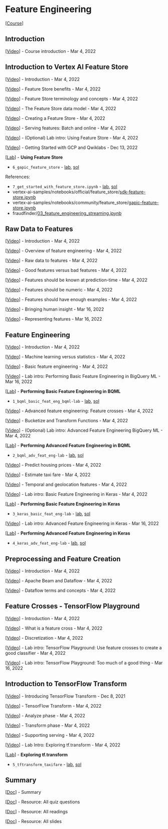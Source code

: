 # Feature Engineering

[<a class="reference external" href="https://www.cloudskillsboost.google/course_templates/11" target="_blank">Course</a>]

## Introduction

[<a class="reference external" href="https://www.youtube.com/watch?v=YjZ4wrEs2B4" target="_blank">Video</a>] - Course introduction - Mar 4, 2022

## Introduction to Vertex AI Feature Store

[<a class="reference external" href="https://www.youtube.com/watch?v=05sOUYD1WpI" target="_blank">Video</a>] - Introduction - Mar 4, 2022

[<a class="reference external" href="https://www.youtube.com/watch?v=HJNoOt9LAR0" target="_blank">Video</a>] - Feature Store benefits - Mar 4, 2022

[<a class="reference external" href="https://www.youtube.com/watch?v=cwTcaxi8tV0" target="_blank">Video</a>] - Feature Store terminology and concepts - Mar 4, 2022

[<a class="reference external" href="https://www.youtube.com/watch?v=ViXZcbezSfc" target="_blank">Video</a>] - The Feature Store data model - Mar 4, 2022

[<a class="reference external" href="https://www.youtube.com/watch?v=Y50GQUvc2-Y" target="_blank">Video</a>] - Creating a Feature Store - Mar 4, 2022

[<a class="reference external" href="https://www.youtube.com/watch?v=VrlpE49pARE" target="_blank">Video</a>] - Serving features: Batch and online - Mar 4, 2022

[<a class="reference external" href="https://www.youtube.com/watch?v=_9frJMLTvRQ" target="_blank">Video</a>] - (Optional) Lab intro: Using Feature Store - Mar 4, 2022

[<a class="reference external" href="https://www.youtube.com/watch?v=_sYJ0ClBPUE" target="_blank">Video</a>] - Getting Started with GCP and Qwiklabs - Dec 13, 2022

[<a class="reference external" href="https://www.cloudskillsboost.google/course_sessions/2438561/labs/376744" target="_blank">Lab</a>] - **Using Feature Store**
* `6_gapic_feature_store` - <a class="reference external" href="https://github.com/GoogleCloudPlatform/training-data-analyst/blob/master/courses/machine_learning/deepdive2/feature_engineering/labs/6_gapic_feature_store.ipynb" target="_blank">lab</a>, <a class="reference external" href="https://github.com/GoogleCloudPlatform/training-data-analyst/blob/master/courses/machine_learning/deepdive2/feature_engineering/solutions/6_gapic_feature_store.ipynb" target="_blank">sol</a>

References:
* `7_get_started_with_feature_store.ipynb` - [lab](https://github.com/GoogleCloudPlatform/training-data-analyst/blob/master/courses/machine_learning/deepdive2/feature_engineering/labs/7_get_started_with_feature_store.ipynb), [sol](https://github.com/GoogleCloudPlatform/training-data-analyst/blob/master/courses/machine_learning/deepdive2/feature_engineering/solutions/7_get_started_with_feature_store.ipynb)
* vertex-ai-samples/notebooks/official/feature_store/[sdk-feature-store.ipynb](https://github.com/GoogleCloudPlatform/vertex-ai-samples/blob/main/notebooks/official/feature_store/sdk-feature-store.ipynb)
* vertex-ai-samples/notebooks/community/feature_store/[gapic-feature-store.ipynb](https://github.com/GoogleCloudPlatform/vertex-ai-samples/blob/main/notebooks/community/feature_store/gapic-feature-store.ipynb)
* fraudfinder/[03_feature_engineering_streaming.ipynb](https://github.com/GoogleCloudPlatform/fraudfinder/blob/main/03_feature_engineering_streaming.ipynb)

## Raw Data to Features

[<a class="reference external" href="https://www.youtube.com/watch?v=oOZ6Y6wNdPo" target="_blank">Video</a>] - Introduction - Mar 4, 2022

[<a class="reference external" href="https://www.youtube.com/watch?v=8r0V05FXaa4" target="_blank">Video</a>] - Overview of feature engineering - Mar 4, 2022

[<a class="reference external" href="https://www.youtube.com/watch?v=Gaxi74SzEfg" target="_blank">Video</a>] - Raw data to features - Mar 4, 2022

[<a class="reference external" href="https://www.youtube.com/watch?v=FLpXm3uVs68" target="_blank">Video</a>] - Good features versus bad features - Mar 4, 2022

[<a class="reference external" href="https://www.youtube.com/watch?v=tz_cW3o8Hy0" target="_blank">Video</a>] - Features should be known at prediction-time - Mar 4, 2022

[<a class="reference external" href="https://www.youtube.com/watch?v=-kdyaTk_ACU" target="_blank">Video</a>] - Features should be numeric - Mar 4, 2022

[<a class="reference external" href="https://www.youtube.com/watch?v=lJCz_TwGIBU" target="_blank">Video</a>] - Features should have enough examples - Mar 4, 2022

[<a class="reference external" href="https://www.youtube.com/watch?v=hu_TisiCwf4" target="_blank">Video</a>] - Bringing human insight - Mar 16, 2022

[<a class="reference external" href="https://www.youtube.com/watch?v=gdJT0hkjk2I" target="_blank">Video</a>] - Representing features - Mar 16, 2022

## Feature Engineering

[<a class="reference external" href="https://www.youtube.com/watch?v=XXbGma3UuRE" target="_blank">Video</a>] - Introduction - Mar 4, 2022

[<a class="reference external" href="https://www.youtube.com/watch?v=ZiPJyR8e06M" target="_blank">Video</a>] - Machine learning versus statistics - Mar 4, 2022

[<a class="reference external" href="https://www.youtube.com/watch?v=7x5S37S5eVw" target="_blank">Video</a>] - Basic feature engineering - Mar 4, 2022

[<a class="reference external" href="https://www.youtube.com/watch?v=nYWwUQLwDA4" target="_blank">Video</a>] - Lab intro: Performing Basic Feature Engineering in BigQuery ML - Mar 16, 2022

[<a class="reference external" href="https://www.cloudskillsboost.google/course_sessions/2438561/labs/376762" target="_blank">Lab</a>] - **Performing Basic Feature Engineering in BQML**
* `1_bqml_basic_feat_eng_bqml-lab` - <a class="reference external" href="https://github.com/GoogleCloudPlatform/training-data-analyst/blob/master/courses/machine_learning/deepdive2/feature_engineering/labs/1_bqml_basic_feat_eng_bqml-lab.ipynb" target="_blank">lab</a>, <a class="reference external" href="https://github.com/GoogleCloudPlatform/training-data-analyst/blob/master/courses/machine_learning/deepdive2/feature_engineering/solutions/1_bqml_basic_feat_eng.ipynb" target="_blank">sol</a>

[<a class="reference external" href="https://www.youtube.com/watch?v=Zo1d_07Y3lk" target="_blank">Video</a>] - Advanced feature engineering: Feature crosses - Mar 4, 2022

[<a class="reference external" href="https://www.youtube.com/watch?v=TG66HwjWQMc" target="_blank">Video</a>] - Bucketize and Transform Functions - Mar 4, 2022

[<a class="reference external" href="https://www.youtube.com/watch?v=2BdGFifwgnw" target="_blank">Video</a>] - (Optional) Lab intro: Advanced Feature Engineering BigQuery ML - Mar 4, 2022

[<a class="reference external" href="https://www.cloudskillsboost.google/course_sessions/2438561/labs/376766" target="_blank">Lab</a>] - **Performing Advanced Feature Engineering in BQML**
* `2_bqml_adv_feat_eng-lab` - <a class="reference external" href="https://github.com/GoogleCloudPlatform/training-data-analyst/blob/master/courses/machine_learning/deepdive2/feature_engineering/labs/2_bqml_adv_feat_eng-lab.ipyn" target="_blank">lab</a>, <a class="reference external" href="https://github.com/GoogleCloudPlatform/training-data-analyst/blob/master/courses/machine_learning/deepdive2/feature_engineering/solutions/2_bqml_adv_feat_eng.ipynb" target="_blank">sol</a>

[<a class="reference external" href="https://www.youtube.com/watch?v=o6Ez4deX49g" target="_blank">Video</a>] - Predict housing prices - Mar 4, 2022

[<a class="reference external" href="https://www.youtube.com/watch?v=0oSnzcusc48" target="_blank">Video</a>] - Estimate taxi fare - Mar 4, 2022

[<a class="reference external" href="https://www.youtube.com/watch?v=PxmnL-AohaQ" target="_blank">Video</a>] - Temporal and geolocation features - Mar 4, 2022

[<a class="reference external" href="https://www.youtube.com/watch?v=AE18psmcNaw" target="_blank">Video</a>] - Lab intro: Basic Feature Engineering in Keras - Mar 4, 2022

[<a class="reference external" href="https://www.cloudskillsboost.google/course_sessions/2438561/labs/376771" target="_blank">Lab</a>] - **Performing Basic Feature Engineering in Keras**
* `3_keras_basic_feat_eng-lab` - <a class="reference external" href="https://github.com/GoogleCloudPlatform/training-data-analyst/blob/master/courses/machine_learning/deepdive2/feature_engineering/labs/3_keras_basic_feat_eng-lab.ipynb" target="_blank">lab</a>, <a class="reference external" href="https://github.com/GoogleCloudPlatform/training-data-analyst/blob/master/courses/machine_learning/deepdive2/feature_engineering/solutions/3_keras_basic_feat_eng.ipynb" target="_blank">sol</a>

[<a class="reference external" href="https://www.youtube.com/watch?v=MfA0H0McTL4" target="_blank">Video</a>] - Lab intro: Advanced Feature Engineering in Keras - Mar 16, 2022

[<a class="reference external" href="https://www.cloudskillsboost.google/course_sessions/2438561/labs/376773" target="_blank">Lab</a>] - **Performing Advanced Feature Engineering in Keras**
* `4_keras_adv_feat_eng-lab` - <a class="reference external" href="https://github.com/GoogleCloudPlatform/training-data-analyst/blob/master/courses/machine_learning/deepdive2/feature_engineering/labs/4_keras_adv_feat_eng-lab.ipynb" target="_blank">lab</a>, <a class="reference external" href="https://github.com/GoogleCloudPlatform/training-data-analyst/blob/master/courses/machine_learning/deepdive2/feature_engineering/solutions/4_keras_adv_feat_eng.ipynb" target="_blank">sol</a>

## Preprocessing and Feature Creation

[<a class="reference external" href="https://www.youtube.com/watch?v=k0lhL5LMCxo" target="_blank">Video</a>] - Introduction - Mar 4, 2022

[<a class="reference external" href="https://www.youtube.com/watch?v=Xr2D-lDz-B0" target="_blank">Video</a>] - Apache Beam and Dataflow - Mar 4, 2022

[<a class="reference external" href="https://www.youtube.com/watch?v=5MAN4fserOQ" target="_blank">Video</a>] - Dataflow terms and concepts - Mar 4, 2022

## Feature Crosses - TensorFlow Playground

[<a class="reference external" href="https://www.youtube.com/watch?v=I1B_gNy2SIg" target="_blank">Video</a>] - Introduction - Mar 4, 2022

[<a class="reference external" href="https://www.youtube.com/watch?v=h0bVHakJN_0" target="_blank">Video</a>] - What is a feature cross - Mar 4, 2022

[<a class="reference external" href="https://www.youtube.com/watch?v=KeB3PzqO_fs" target="_blank">Video</a>] - Discretization - Mar 4, 2022

[<a class="reference external" href="https://www.youtube.com/watch?v=Fl9-Ma844Hw" target="_blank">Video</a>] - Lab intro: TensorFlow Playground: Use feature crosses to create a good classifier - Mar 4, 2022

[<a class="reference external" href="https://www.youtube.com/watch?v=_NxNrCOXnx8" target="_blank">Video</a>] - Lab intro: TensorFlow Playground: Too much of a good thing - Mar 16, 2022

## Introduction to TensorFlow Transform

[<a class="reference external" href="https://www.youtube.com/watch?v=eeY850mZnC0" target="_blank">Video</a>] - Introducing TensorFlow Transform - Dec 8, 2021

[<a class="reference external" href="https://www.youtube.com/watch?v=2oZvmsMGGjE" target="_blank">Video</a>] - TensorFlow Transform - Mar 4, 2022

[<a class="reference external" href="https://www.youtube.com/watch?v=i6IuBfUd2aM" target="_blank">Video</a>] - Analyze phase - Mar 4, 2022

[<a class="reference external" href="https://www.youtube.com/watch?v=AO9uZPOVHk8" target="_blank">Video</a>] - Transform phase - Mar 4, 2022

[<a class="reference external" href="https://www.youtube.com/watch?v=0qq2LQR7aXM" target="_blank">Video</a>] - Supporting serving - Mar 4, 2022

[<a class="reference external" href="https://www.youtube.com/watch?v=PZQ7p3B3seQ" target="_blank">Video</a>] - Lab Intro: Exploring tf.transform - Mar 4, 2022

[<a class="reference external" href="https://www.cloudskillsboost.google/course_sessions/2438561/labs/376794" target="_blank">Lab</a>] - **Exploring tf.transform**
* `5_tftransform_taxifare` - <a class="reference external" href="https://github.com/GoogleCloudPlatform/training-data-analyst/blob/master/courses/machine_learning/deepdive2/feature_engineering/labs/5_tftransform_taxifare.ipynb" target="_blank">lab</a>, <a class="reference external" href="https://github.com/GoogleCloudPlatform/training-data-analyst/blob/master/courses/machine_learning/deepdive2/feature_engineering/solutions/5_tftransform_taxifare.ipynb" target="_blank">sol</a>

## Summary

[<a class="reference external" href="https://drive.google.com/open?id=1-e1JgfygLfwZuM05Cy8AuJIQnudesqo0" target="_blank">Doc</a>] - Summary

[<a class="reference external" href="https://drive.google.com/open?id=1-fVYuoObZ4RRKsxBZOMExvUHY5JpKLbt" target="_blank">Doc</a>] - Resource: All quiz questions

[<a class="reference external" href="https://drive.google.com/open?id=1-zMJPKtx-Q14DfzeRoYnxSCO_QsE5yWD" target="_blank">Doc</a>] - Resource: All readings

[<a class="reference external" href="https://drive.google.com/open?id=1-j3bR9GyVBgYt5t9Qf2E2pdyZgg8DBU1" target="_blank">Doc</a>] - Resource: All slides

